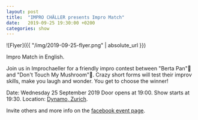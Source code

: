 ```yaml
---
layout: post
title:  "IMPRO CHÄLLER presents Impro Match"
date:   2019-09-25 19:30:00 +0200
categories: show
---
```

![Flyer]({{ "/img/2019-09-25-flyer.png" | absolute_url }})

Impro Match in English.

Join us in Improchaeller for a friendly impro contest between "Berta Pan"🍳 and "Don't Touch My Mushroom"🍄. Crazy short forms will test their improv skills, make you laugh and wonder. You get to choose the winner!

Date: Wednesday 25 September 2019
Door opens at 19:00. Show starts at 19:30.
Location: [Dynamo, Zurich](https://goo.gl/maps/ShkY6RhFgo29BAFk7).

Invite others and more info on the [facebook event page](https://www.facebook.com/events/2451987614884101/).
